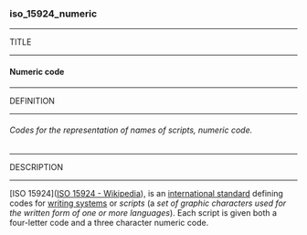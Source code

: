 ### iso_15924_numeric



------
TITLE

------

#### Numeric code



------
DEFINITION

------

###### Codes for the representation of names of scripts, numeric code.



------
DESCRIPTION

------

[ISO 15924]([ISO 15924 - Wikipedia](https://en.wikipedia.org/wiki/ISO_15924)), is an [international standard](https://en.wikipedia.org/wiki/ISO_standard "ISO standard") defining codes for [writing systems](https://en.wikipedia.org/wiki/Writing_systems "Writing systems") or *scripts* (a *set of graphic characters used for the written form of one or more languages*). Each script is given both a four-letter code and a three character numeric code.